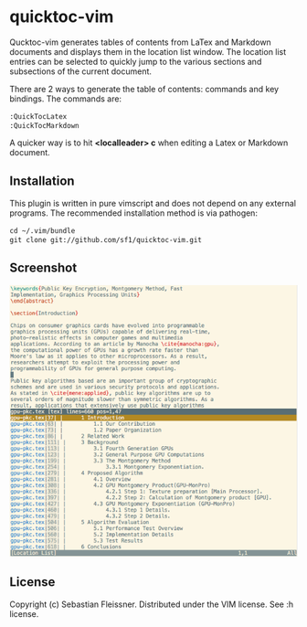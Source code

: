 quicktoc-vim
============

Qucktoc-vim generates tables of contents from LaTex and Markdown documents and displays them in the location list window. The location list entries can be selected to quickly jump to the various sections and subsections of the current document.

There are 2 ways to generate the table of contents: commands and key bindings. The commands are:

    :QuickTocLatex
    :QuickTocMarkdown

A quicker way is to hit **\<localleader\> c** when editing a Latex or Markdown document.

Installation
------------

This plugin is written in pure vimscript and does not depend on any external programs. The recommended installation method is via pathogen:

    cd ~/.vim/bundle
    git clone git://github.com/sf1/quicktoc-vim.git

Screenshot
----------

![](images/screen.png)

License
-------

Copyright (c) Sebastian Fleissner. Distributed under the VIM license. See :h license.
